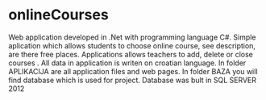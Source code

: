 # onlineCourses
Web application developed in .Net with programming language C#. Simple aplication which allows students to choose online course, see description, are there free places. Applications allows teachers to add, delete or close courses . All data in application is writen on croatian language.
In folder APLIKACIJA are all application files and web pages.
In folder BAZA you will find database which is used for project.
Database was bult in SQL SERVER 2012
